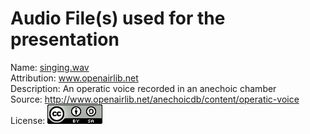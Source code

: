Audio File(s) used for the presentation
=======================================

Name: [singing.wav](singing.wav)  
Attribution: www.openairlib.net  
Description: An operatic voice recorded in an anechoic chamber  
Source: http://www.openairlib.net/anechoicdb/content/operatic-voice  
License: [![Creative Commons Attribution-ShareAlike](by-sa.png)][CC BY-SA 3.0]

[CC BY-SA 3.0]: http://creativecommons.org/licenses/by-sa/3.0/
